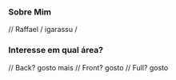 ### Sobre Mim 
// Raffael / igarassu /

### Interesse em qual área?

// Back?
    gosto mais
// Front?
    gosto
// Full?
    gosto